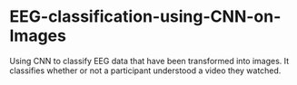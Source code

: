 # EEG-classification-using-CNN-on-Images
Using CNN to classify EEG data that have been transformed into images. It classifies whether or not a participant understood a video they watched. 
